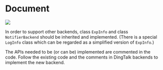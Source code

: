 # Document

![](./arch_figure.png)

In order to support other backends, class `ExpInfo` and class `NotifierBackend` should be inherited and implemented. (There is a special `LogInfo` class which can be regarded as a simplified version of `ExpInfo`.)

The APIs needed to be (or can be) implemented are commented in the code. Follow the existing code and the comments in DingTalk backends to implement the new backend.